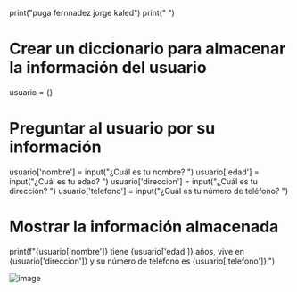 print("puga fernnadez jorge kaled")
print(" ")
# Crear un diccionario para almacenar la información del usuario
usuario = {}

# Preguntar al usuario por su información
usuario['nombre'] = input("¿Cuál es tu nombre? ")
usuario['edad'] = input("¿Cuál es tu edad? ")
usuario['direccion'] = input("¿Cuál es tu dirección? ")
usuario['telefono'] = input("¿Cuál es tu número de teléfono? ")

# Mostrar la información almacenada
print(f"{usuario['nombre']} tiene {usuario['edad']} años, vive en {usuario['direccion']} y su número de teléfono es {usuario['telefono']}.")


![image](https://github.com/user-attachments/assets/8edec643-1ee1-47b9-ae54-6a4642ead196)
